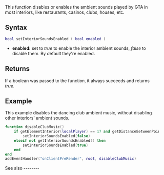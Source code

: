 This function disables or enables the ambient sounds played by GTA in most interiors, like restaurants, casinos, clubs, houses, etc.

Syntax
------

``` lua
bool setInteriorSoundsEnabled ( bool enabled )
```

-   **enabled:** set to *true* to enable the interior ambient sounds, *false* to disable them. By default they're enabled.

Returns
-------

If a boolean was passed to the function, it always succeeds and returns *true*.

Example
-------

<section name="Client" class="client" show="true">
This example disables the dancing club ambient music, without disabling other interiors' ambient sounds.

``` lua
function disableClubMusic()
    if getElementInterior(localPlayer) == 17 and getDistanceBetweenPoints3D(493.39, -22.72, 1000.68, getElementPosition(localPlayer)) < 50 and getInteriorSoundsEnabled() then
        setInteriorSoundsEnabled(false)
    elseif not getInteriorSoundsEnabled() then
        setInteriorSoundsEnabled(true)
    end
end
addEventHandler("onClientPreRender", root, disableClubMusic)
```

</section>
See also
--------
